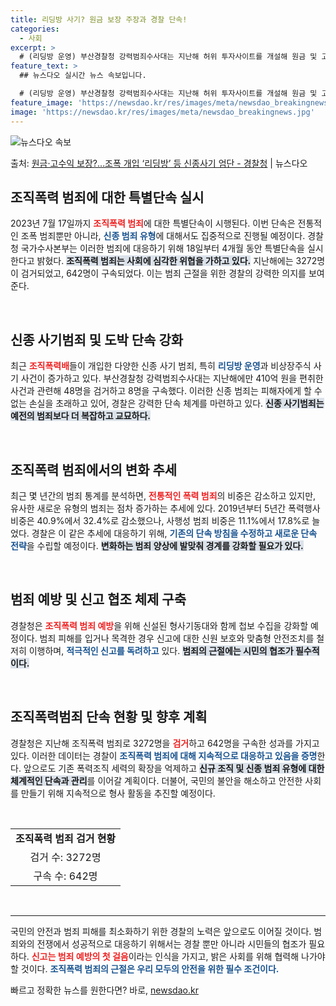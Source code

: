 ```yaml
---
title: 리딩방 사기? 원금 보장 주장과 경찰 단속!
categories:
  - 사회
excerpt: >
  # (리딩방 운영) 부산경찰청 강력범죄수사대는 지난해 허위 투자사이트를 개설해 원금 및 고수익을 보장한다며 …
feature_text: >
  ## 뉴스다오 실시간 뉴스 속보입니다.

  # (리딩방 운영) 부산경찰청 강력범죄수사대는 지난해 허위 투자사이트를 개설해 원금 및 고수익을 보장한다며 …
feature_image: 'https://newsdao.kr/res/images/meta/newsdao_breakingnews.jpg'
image: 'https://newsdao.kr/res/images/meta/newsdao_breakingnews.jpg'
---
```


![뉴스다오 속보](https://newsdao.kr/res/images/meta/newsdao_breakingnews.jpg)

<p>출처: <a href="https://newsdao.kr/3371" rel="dofollow">원금·고수익 보장?…조폭 개입 ‘리딩방’ 등 신종사기 엄단 - 경찰청</a> | 뉴스다오</p>

<h2 data-ke-size="size26">조직폭력 범죄에 대한 특별단속 실시</h2>

<p data-ke-size="size16">2023년 7월 17일까지 <b><span style="color: #ee2323;">조직폭력 범죄</span></b>에 대한 특별단속이 시행된다. 이번 단속은 전통적인 조폭 범죄뿐만 아니라, <b><span style="color: #1a5490;">신종 범죄 유형</span></b>에 대해서도 집중적으로 진행될 예정이다. 경찰청 국가수사본부는 이러한 범죄에 대응하기 위해 18일부터 4개월 동안 특별단속을 실시한다고 밝혔다. <b><span style="background-color: #21538527;">조직폭력 범죄는 사회에 심각한 위협을 가하고 있다.</span></b> 지난해에는 3272명이 검거되었고, 642명이 구속되었다. 이는 범죄 근절을 위한 경찰의 강력한 의지를 보여준다.</p>

<p data-ke-size="size16">&nbsp;</p>

<h2 data-ke-size="size26">신종 사기범죄 및 도박 단속 강화</h2>

<p data-ke-size="size16">최근 <b><span style="color: #ee2323;">조직폭력배</span></b>들이 개입한 다양한 신종 사기 범죄, 특히 <b><span style="color: #1a5490;">리딩방 운영</span></b>과 비상장주식 사기 사건이 증가하고 있다. 부산경찰청 강력범죄수사대는 지난해에만 410억 원을 편취한 사건과 관련해 48명을 검거하고 8명을 구속했다. 이러한 신종 범죄는 피해자에게 할 수 없는 손실을 초래하고 있어, 경찰은 강력한 단속 체계를 마련하고 있다. <b><span style="background-color: #21538527;">신종 사기범죄는 예전의 범죄보다 더 복잡하고 교묘하다.</span></b></p>

<p data-ke-size="size16">&nbsp;</p>

<h2 data-ke-size="size26">조직폭력 범죄에서의 변화 추세</h2>

<p data-ke-size="size16">최근 몇 년간의 범죄 통계를 분석하면, <b><span style="color: #ee2323;">전통적인 폭력 범죄</span></b>의 비중은 감소하고 있지만, 유사한 새로운 유형의 범죄는 점차 증가하는 추세에 있다. 2019년부터 5년간 폭력행사 비중은 40.9%에서 32.4%로 감소했으나, 사행성 범죄 비중은 11.1%에서 17.8%로 늘었다. 경찰은 이 같은 추세에 대응하기 위해, <b><span style="color: #1a5490;">기존의 단속 방침을 수정하고 새로운 단속 전략</span></b>을 수립할 예정이다. <b><span style="background-color: #21538527;">변화하는 범죄 양상에 발맞춰 경계를 강화할 필요가 있다.</span></b></p>

<p data-ke-size="size16">&nbsp;</p>

<h2 data-ke-size="size26">범죄 예방 및 신고 협조 체제 구축</h2>

<p data-ke-size="size16">경찰청은 <b><span style="color: #ee2323;">조직폭력 범죄 예방</span></b>을 위해 신설된 형사기동대와 함께 첩보 수집을 강화할 예정이다. 범죄 피해를 입거나 목격한 경우 신고에 대한 신원 보호와 맞춤형 안전조치를 철저히 이행하며, <b><span style="color: #1a5490;">적극적인 신고를 독려하고</span></b> 있다. <b><span style="background-color: #21538527;">범죄의 근절에는 시민의 협조가 필수적이다.</span></b></p>

<p data-ke-size="size16">&nbsp;</p>

<h2 data-ke-size="size26">조직폭력범죄 단속 현황 및 향후 계획</h2>

<p data-ke-size="size16">경찰청은 지난해 조직폭력 범죄로 3272명을 <b><span style="color: #ee2323;">검거</span></b>하고 642명을 구속한 성과를 가지고 있다. 이러한 데이터는 경찰이 <b><span style="color: #1a5490;">조직폭력 범죄에 대해 지속적으로 대응하고 있음을 증명</span></b>한다. 앞으로도 기존 폭력조직 세력의 확장을 억제하고 <b><span style="background-color: #21538527;">신규 조직 및 신종 범죄 유형에 대한 체계적인 단속과 관리</span></b>를 이어갈 계획이다. 더불어, 국민의 불안을 해소하고 안전한 사회를 만들기 위해 지속적으로 형사 활동을 추진할 예정이다.</p>

<p data-ke-size="size16">&nbsp;</p>

<table>
    <tr>
        <td style="text-align: center; height: 17px;"><b>조직폭력 범죄 검거 현황</b></td>
    </tr>
    <tr>
        <td style="text-align: center; height: 17px;">검거 수: 3272명</td>
    </tr>
    <tr>
        <td style="text-align: center; height: 17px;">구속 수: 642명</td>
    </tr>
</table>

<p data-ke-size="size16">&nbsp;</p>

<hr>

<p data-ke-size="size16">국민의 안전과 범죄 피해를 최소화하기 위한 경찰의 노력은 앞으로도 이어질 것이다. 범죄와의 전쟁에서 성공적으로 대응하기 위해서는 경찰 뿐만 아니라 시민들의 협조가 필요하다. <b><span style="color: #ee2323;">신고는 범죄 예방의 첫 걸음</span></b>이라는 인식을 가지고, 밝은 사회를 위해 협력해 나가야 할 것이다. <b><span style="color: #1a5490;">조직폭력 범죄의 근절은 우리 모두의 안전을 위한 필수 조건이다.</span></b></p> 

빠르고 정확한 뉴스를 원한다면? 바로, <a href="https://newsdao.kr" rel="dofollow">newsdao.kr</a>


